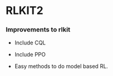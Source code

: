 # RLKIT2

### Improvements to rlkit

* Include CQL

* Include PPO

* Easy methods to do model based RL.
